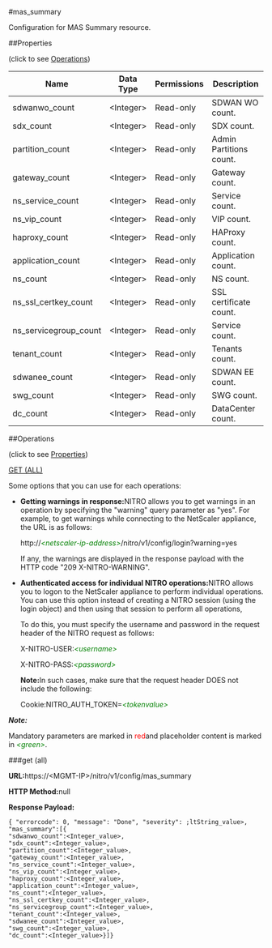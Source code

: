 #mas_summary

Configuration for MAS Summary resource.


##Properties 
<span>(click to see [Operations](#opera))</span>


<table><thead><tr><th>Name</th><th>Data Type</th><th>Permissions</th><th>Description</th></tr></thead><tbody><tr><td>sdwanwo_count</td><td>&lt;Integer></td><td>Read-only</td><td>SDWAN WO count.</td></tr><tr><td>sdx_count</td><td>&lt;Integer></td><td>Read-only</td><td>SDX count.</td></tr><tr><td>partition_count</td><td>&lt;Integer></td><td>Read-only</td><td>Admin Partitions count.</td></tr><tr><td>gateway_count</td><td>&lt;Integer></td><td>Read-only</td><td>Gateway count.</td></tr><tr><td>ns_service_count</td><td>&lt;Integer></td><td>Read-only</td><td>Service count.</td></tr><tr><td>ns_vip_count</td><td>&lt;Integer></td><td>Read-only</td><td>VIP count.</td></tr><tr><td>haproxy_count</td><td>&lt;Integer></td><td>Read-only</td><td>HAProxy count.</td></tr><tr><td>application_count</td><td>&lt;Integer></td><td>Read-only</td><td>Application count.</td></tr><tr><td>ns_count</td><td>&lt;Integer></td><td>Read-only</td><td>NS count.</td></tr><tr><td>ns_ssl_certkey_count</td><td>&lt;Integer></td><td>Read-only</td><td>SSL certificate count.</td></tr><tr><td>ns_servicegroup_count</td><td>&lt;Integer></td><td>Read-only</td><td>Service count.</td></tr><tr><td>tenant_count</td><td>&lt;Integer></td><td>Read-only</td><td>Tenants count.</td></tr><tr><td>sdwanee_count</td><td>&lt;Integer></td><td>Read-only</td><td>SDWAN EE count.</td></tr><tr><td>swg_count</td><td>&lt;Integer></td><td>Read-only</td><td>SWG count.</td></tr><tr><td>dc_count</td><td>&lt;Integer></td><td>Read-only</td><td>DataCenter count.</td></tr></tbody></table>
##Operations 
<span>(click to see [Properties](#prope))</span>


[GET (ALL)](#get-)


Some options that you can use for each operations:
<ul><li><p><b>Getting warnings in response:</b>NITRO allows you to get warnings in an operation by specifying the "warning" query parameter as "yes". For example, to get warnings while connecting to the NetScaler appliance, the URL is as follows:</p><p>http://<span style="color:green;font-style:italic;">&lt;netscaler-ip-address&gt;</span>/nitro/v1/config/login?warning=yes</p><p>If any, the warnings are displayed in the response payload with the HTTP code "209 X-NITRO-WARNING".</p></li><li><p><b>Authenticated access for individual NITRO operations:</b>NITRO allows you to logon to the NetScaler appliance to perform individual operations. You can use this option instead of creating a NITRO session (using the login object) and then using that session to perform all operations,</p><p>To do this, you must specify the username and password in the request header of the NITRO request as follows:</p><p>X-NITRO-USER:<span style="color:green;font-style:italic;">&lt;username&gt;</span></p><p>X-NITRO-PASS:<span style="color:green;font-style:italic;">&lt;password&gt;</span></p><p><b>Note:</b>In such cases, make sure that the request header DOES not include the following:</p><p>Cookie:NITRO_AUTH_TOKEN=<span style="color:green;font-style:italic;">&lt;tokenvalue&gt;</span></p></li></ul>



***Note:*** 
Mandatory parameters are marked in <span style="color:#FF0000;">red</span>and placeholder content is marked in <span style="color:green;font-style:italic">&lt;green&gt;</span>.

###get (all)



<b>URL:</b>https://&lt;MGMT-IP&gt;/nitro/v1/config/mas_summary
<b>HTTP Method:</b>null
<b>Response Payload: </b>```{ "errorcode": 0, "message": "Done", "severity": ;ltString_value>, "mas_summary":[{"sdwanwo_count":<Integer_value>,"sdx_count":<Integer_value>,"partition_count":<Integer_value>,"gateway_count":<Integer_value>,"ns_service_count":<Integer_value>,"ns_vip_count":<Integer_value>,"haproxy_count":<Integer_value>,"application_count":<Integer_value>,"ns_count":<Integer_value>,"ns_ssl_certkey_count":<Integer_value>,"ns_servicegroup_count":<Integer_value>,"tenant_count":<Integer_value>,"sdwanee_count":<Integer_value>,"swg_count":<Integer_value>,"dc_count":<Integer_value>}]}```



